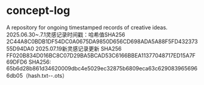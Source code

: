 # concept-log
A repository for ongoing timestamped records of creative ideas.
2025.06.30~.7.1灵感记录时间戳：哈希值SHA256          2C44A8C0BDB1DF54DC0A0675DA9850D656CD698ADA5A88F5FD43237355D94DA0
2025.07.19新灵感记录更新  SHA256          FF020B834D016BC8C07D29BA5BCAD53C6166BBEA11377048717ED15A7F69DFD6
SHA256: 65b6d28b861d34620009dbc4e5029ec32875b6809eca63c6290839656966db05（hash.txt--.ots）
